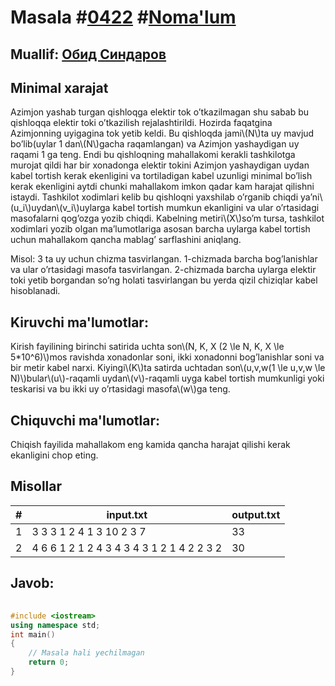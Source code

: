 
<h1>Masala #<a href="https://robocontest.uz/tasks/0422">0422</a> #<a href="https://robocontest.uz/tasks?category=1">Noma'lum</a></h1>
<h2> Muallif: <a href="https://robocontest.uz/profile/thecr4sh">Обид Синдаров</a></h2>
<h2>Minimal xarajat</h2>
<p>Azimjon yashab turgan qishloqga elektir tok o’tkazilmagan shu sabab bu qishloqqa elektir toki o’tkazilish rejalashtirildi. Hozirda faqatgina Azimjonning uyigagina tok yetib keldi. Bu qishloqda jami\(N\)ta uy mavjud bo’lib(uylar 1 dan\(N\)gacha raqamlangan) va Azimjon yashaydigan uy raqami 1 ga teng. Endi bu qishloqning mahallakomi kerakli tashkilotga murojat qildi har bir xonadonga elektir tokini Azimjon yashaydigan uydan kabel tortish kerak ekenligini va tortiladigan kabel uzunligi minimal bo’lish kerak ekenligini aytdi chunki mahallakom imkon qadar kam harajat qilishni istaydi. Tashkilot xodimlari kelib bu qishloqni yaxshilab o’rganib chiqdi ya’ni\(u_i\)uydan\(v_i\)uylarga kabel tortish mumkun ekanligini va ular o’rtasidagi masofalarni qog’ozga yozib chiqdi. Kabelning metiri\(X\)so’m tursa, tashkilot xodimlari yozib olgan ma’lumotlariga asosan barcha uylarga kabel tortish uchun mahallakom qancha mablag’ sarflashini aniqlang.

Misol: 3 ta uy uchun chizma tasvirlangan. 1-chizmada barcha bog’lanishlar va ular o’rtasidagi masofa tasvirlangan. 2-chizmada barcha uylarga elektir toki yetib borgandan so’ng holati tasvirlangan bu yerda qizil chiziqlar kabel hisoblanadi.</p>
<h2>Kiruvchi ma'lumotlar:</h2>
<p>Kirish fayilining birinchi satirida uchta son\(N, K, X (2 \le N, K, X \le 5*10^6)\)mos ravishda xonadonlar soni, ikki xonadonni bog’lanishlar soni va bir metir kabel narxi. Kiyingi\(K\)ta satirda uchtadan son\(u,v,w(1 \le u,v,w \le N)\)bular\(u\)-raqamli uydan\(v\)-raqamli uyga kabel tortish mumkunligi yoki teskarisi va bu ikki uy o’rtasidagi masofa\(w\)ga teng.</p>
<h2>Chiquvchi ma'lumotlar:</h2>
<p>Chiqish fayilida mahallakom eng kamida qancha harajat qilishi kerak ekanligini chop eting.</p>
<h2>Misollar</h2>
<table>
    <thead>
        <tr>
            <th>#</th>
            <th>input.txt</th>
            <th>output.txt</th>
        </tr>
    </thead>
    <tbody>
            <tr>
                <td>1</td>
                <td>3 3 3
1 2 4
1 3 10
2 3 7</td>
                <td>33</td>
            </tr>
            <tr>
                <td>2</td>
                <td>4 6 6
1 2 1
2 4 3
4 3 4
3 1 2
1 4 2
2 3 2</td>
                <td>30</td>
            </tr>
    </tbody>
    </table>
    
<h2>Javob:</h2>

######
```cpp
#include <iostream>
using namespace std;
int main()
{
    // Masala hali yechilmagan
    return 0;
}
```
